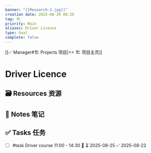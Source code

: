 ```yaml
---
banner: "[[Research-2.jpg]]"
creation date: 2025-08-20 08:26
tag: 🏗️
priority: Main
aliases: Driver Licence
type: Goal
complete: false
---
```

[[✅ Manager#🏗️ Projects 项目|<< 🏗️ 项目主页]]
# Driver Licence

## 🗃️ Resources 资源


## 📒 Notes 笔记


## ✅  Tasks 任务

- [ ] #task Driver course 11:00 - 14:30 🔺 ⏳ 2025-08-25 ✅ 2025-08-22


